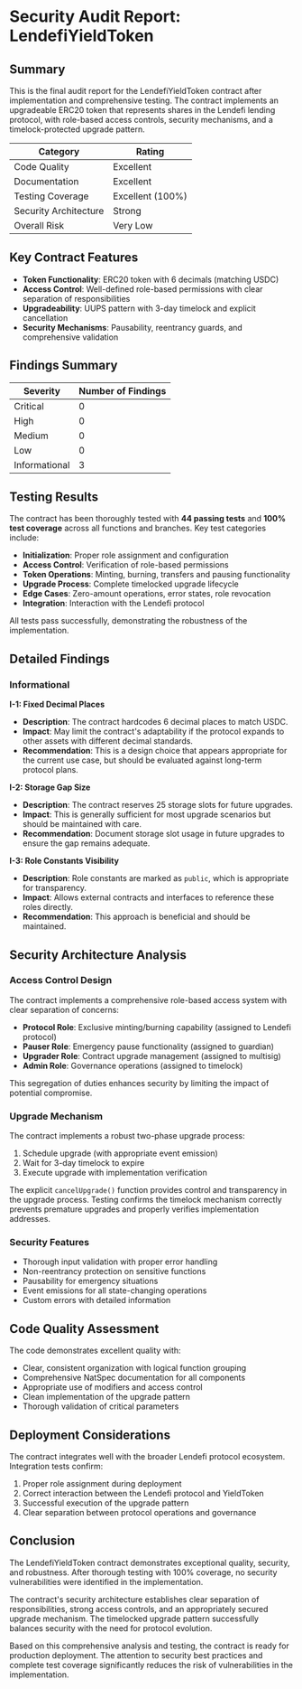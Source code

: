 # Security Audit Report: LendefiYieldToken

## Summary

This is the final audit report for the LendefiYieldToken contract after implementation and comprehensive testing. The contract implements an upgradeable ERC20 token that represents shares in the Lendefi lending protocol, with role-based access controls, security mechanisms, and a timelock-protected upgrade pattern.

| Category | Rating |
|----------|--------|
| Code Quality | Excellent |
| Documentation | Excellent |
| Testing Coverage | Excellent (100%) |
| Security Architecture | Strong |
| Overall Risk | Very Low |

## Key Contract Features

- **Token Functionality**: ERC20 token with 6 decimals (matching USDC)
- **Access Control**: Well-defined role-based permissions with clear separation of responsibilities
- **Upgradeability**: UUPS pattern with 3-day timelock and explicit cancellation
- **Security Mechanisms**: Pausability, reentrancy guards, and comprehensive validation

## Findings Summary

| Severity | Number of Findings |
|----------|------------------|
| Critical | 0 |
| High | 0 |
| Medium | 0 |
| Low | 0 |
| Informational | 3 |

## Testing Results

The contract has been thoroughly tested with **44 passing tests** and **100% test coverage** across all functions and branches. Key test categories include:

- **Initialization**: Proper role assignment and configuration
- **Access Control**: Verification of role-based permissions
- **Token Operations**: Minting, burning, transfers and pausing functionality
- **Upgrade Process**: Complete timelocked upgrade lifecycle
- **Edge Cases**: Zero-amount operations, error states, role revocation
- **Integration**: Interaction with the Lendefi protocol

All tests pass successfully, demonstrating the robustness of the implementation.

## Detailed Findings

### Informational

**I-1: Fixed Decimal Places**
- **Description**: The contract hardcodes 6 decimal places to match USDC.
- **Impact**: May limit the contract's adaptability if the protocol expands to other assets with different decimal standards.
- **Recommendation**: This is a design choice that appears appropriate for the current use case, but should be evaluated against long-term protocol plans.

**I-2: Storage Gap Size**
- **Description**: The contract reserves 25 storage slots for future upgrades.
- **Impact**: This is generally sufficient for most upgrade scenarios but should be maintained with care.
- **Recommendation**: Document storage slot usage in future upgrades to ensure the gap remains adequate.

**I-3: Role Constants Visibility**
- **Description**: Role constants are marked as `public`, which is appropriate for transparency.
- **Impact**: Allows external contracts and interfaces to reference these roles directly.
- **Recommendation**: This approach is beneficial and should be maintained.

## Security Architecture Analysis

### Access Control Design
The contract implements a comprehensive role-based access system with clear separation of concerns:
- **Protocol Role**: Exclusive minting/burning capability (assigned to Lendefi protocol)
- **Pauser Role**: Emergency pause functionality (assigned to guardian)
- **Upgrader Role**: Contract upgrade management (assigned to multisig)
- **Admin Role**: Governance operations (assigned to timelock)

This segregation of duties enhances security by limiting the impact of potential compromise.

### Upgrade Mechanism
The contract implements a robust two-phase upgrade process:
1. Schedule upgrade (with appropriate event emission)
2. Wait for 3-day timelock to expire
3. Execute upgrade with implementation verification

The explicit `cancelUpgrade()` function provides control and transparency in the upgrade process. Testing confirms the timelock mechanism correctly prevents premature upgrades and properly verifies implementation addresses.

### Security Features
- Thorough input validation with proper error handling
- Non-reentrancy protection on sensitive functions
- Pausability for emergency situations
- Event emissions for all state-changing operations
- Custom errors with detailed information

## Code Quality Assessment

The code demonstrates excellent quality with:
- Clear, consistent organization with logical function grouping
- Comprehensive NatSpec documentation for all components
- Appropriate use of modifiers and access control
- Clean implementation of the upgrade pattern
- Thorough validation of critical parameters

## Deployment Considerations

The contract integrates well with the broader Lendefi protocol ecosystem. Integration tests confirm:

1. Proper role assignment during deployment
2. Correct interaction between the Lendefi protocol and YieldToken
3. Successful execution of the upgrade pattern
4. Clear separation between protocol operations and governance

## Conclusion

The LendefiYieldToken contract demonstrates exceptional quality, security, and robustness. After thorough testing with 100% coverage, no security vulnerabilities were identified in the implementation.

The contract's security architecture establishes clear separation of responsibilities, strong access controls, and an appropriately secured upgrade mechanism. The timelocked upgrade pattern successfully balances security with the need for protocol evolution.

Based on this comprehensive analysis and testing, the contract is ready for production deployment. The attention to security best practices and complete test coverage significantly reduces the risk of vulnerabilities in the implementation.